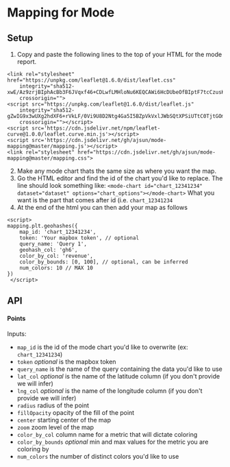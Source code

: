# Mapping for Mode

## Setup
1. Copy and paste the following lines to the top of your HTML for the mode report.
```
<link rel="stylesheet" href="https://unpkg.com/leaflet@1.6.0/dist/leaflet.css"
    integrity="sha512-xwE/Az9zrjBIphAcBb3F6JVqxf46+CDLwfLMHloNu6KEQCAWi6HcDUbeOfBIptF7tcCzusKFjFw2yuvEpDL9wQ=="
    crossorigin="">
<script src="https://unpkg.com/leaflet@1.6.0/dist/leaflet.js"
    integrity="sha512-gZwIG9x3wUXg2hdXF6+rVkLF/0Vi9U8D2Ntg4Ga5I5BZpVkVxlJWbSQtXPSiUTtC0TjtGOmxa1AJPuV0CPthew=="
    crossorigin=""></script>
<script src='https://cdn.jsdelivr.net/npm/leaflet-curve@1.0.0/leaflet.curve.min.js'></script>
<script src='https://cdn.jsdelivr.net/gh/ajsun/mode-mapping@master/mapping.js'></script>
<link rel="stylesheet" href="https://cdn.jsdelivr.net/gh/ajsun/mode-mapping@master/mapping.css">
```

2. Make any mode chart thats the same size as where you want the map.
3. Go the HTML editor and find the id of the chart you'd like to replace. The line should look something like:
```<mode-chart id="chart_12341234" dataset="dataset" options="chart_options"></mode-chart>```
What you want is the part that comes after id (i.e. `chart_12341234`
4. At the end of the html you can then add your map as follows
```
<script>
mapping.plt.geohashes({
    map_id: 'chart_12341234',
    token: 'Your mapbox token', // optional
    query_name: 'Query 1',
    geohash_col: 'gh6',
    color_by_col: 'revenue',
    color_by_bounds: [0, 100], // optional, can be inferred 
    num_colors: 10 // MAX 10
})
 </script>
```

## API
#### Points
Inputs:
- `map_id` is the id of the mode chart you'd like to overwrite (ex: `chart_12341234`)
- `token` *optional* is the mapbox token 
- `query_name` is the name of the query containing the data you'd like to use
- `lat_col` *optional* is the name of the latitude column (if you don't provide we will infer)
- `lng_col` *optional* is the name of the longitude column (if you don't provide we will infer)
- `radius` radius of the point
- `fillOpacity` opacity of the fill of the point
- `center` starting center of the map
- `zoom` zoom level of the map
- `color_by_col` column name for a metric that will dictate coloring
- `color_by_bounds` *optional* min and max values for the metric you are coloring by
- `num_colors` the number of distinct colors you'd like to use

















